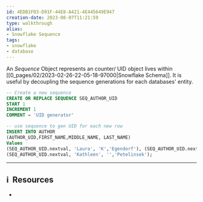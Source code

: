 ```yaml
---
id: 4EDB1F03-D91F-44E8-A421-4E445649E947
creation-date: 2023-08-07T11:21:59 
type: walkthrough
alias:
- Snowflake Sequence
tags: 
- snowflake 
- database 
---
```


An *Sequence* Object represents an counter/ UID object lives within [[0_pages/02/2023-02-26-22-05-18-97000|Snowflake Schema]]. It is useful by decoupling the sequence generations for each databases' entity. 

```sql
-- Create a new sequence
CREATE OR REPLACE SEQUENCE SEQ_AUTHOR_UID
START 1 
INCREMENT 1 
COMMENT = 'UID generator'

-- use sequence to gen UID for each new row
INSERT INTO AUTHOR
(AUTHOR_UID,FIRST_NAME,MIDDLE_NAME, LAST_NAME) 
Values
(SEQ_AUTHOR_UID.nextval, 'Laura', 'K','Egendorf'), (SEQ_AUTHOR_UID.nextval, 'Jan', '','Grover'),(SEQ_AUTHOR_UID.nextval, 'Jennifer', '','Clapp'),
(SEQ_AUTHOR_UID.nextval, 'Kathleen', '','Petelinsek');
```



---
## ℹ️  Resources
- 